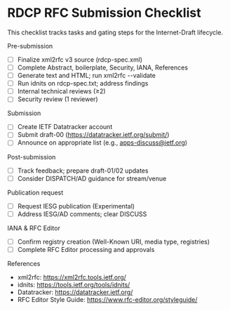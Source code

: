 # RDCP RFC Submission Checklist

This checklist tracks tasks and gating steps for the Internet-Draft lifecycle.

Pre-submission
- [ ] Finalize xml2rfc v3 source (rdcp-spec.xml)
- [ ] Complete Abstract, boilerplate, Security, IANA, References
- [ ] Generate text and HTML; run xml2rfc --validate
- [ ] Run idnits on rdcp-spec.txt; address findings
- [ ] Internal technical reviews (≥2)
- [ ] Security review (1 reviewer)

Submission
- [ ] Create IETF Datatracker account
- [ ] Submit draft-00 (https://datatracker.ietf.org/submit/)
- [ ] Announce on appropriate list (e.g., apps-discuss@ietf.org)

Post-submission
- [ ] Track feedback; prepare draft-01/02 updates
- [ ] Consider DISPATCH/AD guidance for stream/venue

Publication request
- [ ] Request IESG publication (Experimental)
- [ ] Address IESG/AD comments; clear DISCUSS

IANA & RFC Editor
- [ ] Confirm registry creation (Well-Known URI, media type, registries)
- [ ] Complete RFC Editor processing and approvals

References
- xml2rfc: https://xml2rfc.tools.ietf.org/
- idnits: https://tools.ietf.org/tools/idnits/
- Datatracker: https://datatracker.ietf.org/
- RFC Editor Style Guide: https://www.rfc-editor.org/styleguide/
